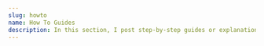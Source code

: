 ```yaml
---
slug: howto
name: How To Guides
description: In this section, I post step-by-step guides or explanations, mainly dealing with Data Science. I hope people will find this useful :)
---
```

